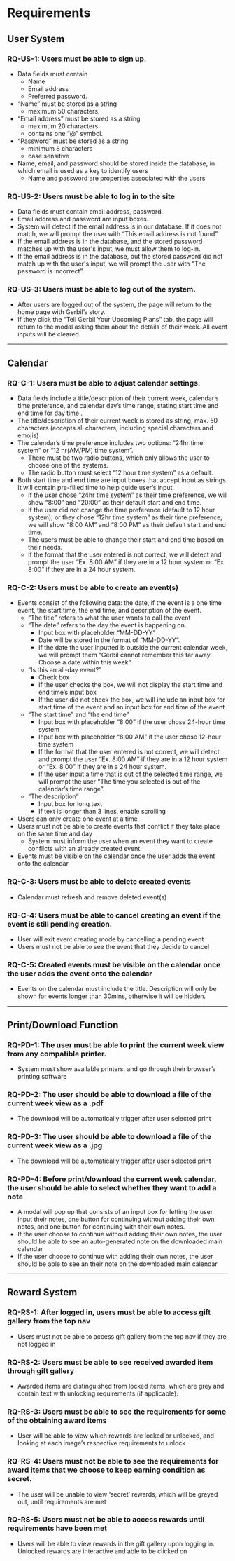 # Requirements

## **User System**

### **RQ-US-1**: Users must be able to sign up.

- Data fields must contain 
    - Name
    - Email address
    - Preferred password.
- “Name” must be stored as a string
    - maximum 50 characters.
- “Email address” must be stored as a string
    - maximum 20 characters
    - contains one “@” symbol.
- “Password” must be stored as a string
    - minimum 8 characters
    - case sensitive
- Name, email, and password should be stored inside the database, in which email is used as a key to identify users
    - Name and password are properties associated with the users

### **RQ-US-2**: Users must be able to log in to the site

- Data fields must contain email address, password.
- Email address and password are input boxes.
- System will detect if the email address is in our database. If it does not match, we will prompt the user with “This email address is not found”.
- If the email address is in the database, and the stored password matches up with the user's input, we must allow them to log-in.
- If the email address is in the database, but the stored password did not match up with the user's input, we will prompt the user with “The password is incorrect”.

### **RQ-US-3**: Users must be able to log out of the system.

- After users are logged out of the system, the page will return to the home page with Gerbil’s story. 
- If they click the “Tell Gerbil Your Upcoming Plans” tab, the page will return to the modal asking them about the details of their week. All event inputs will be cleared.

---

## **Calendar**

### **RQ-C-1**: Users must be able to adjust calendar settings.

- Data fields include a title/description of their current week, calendar’s time preference, and calendar day’s time range, stating start time and end time for day time . 
- The title/description of their current week is stored as string, max. 50 characters (accepts all characters, including special characters and emojis)
- The calendar’s time preference includes two options: “24hr time system” or “12 hr(AM/PM) time system”. 
    - There must be two radio buttons, which only allows the user to choose one of the systems. 
    - The radio button must select “12 hour time system” as a default.
- Both start time and end time are input boxes that accept input as strings. It will contain pre-filled time to help guide user’s input.
    - If the user chose “24hr time system” as their time preference, we will show “8:00” and “20:00” as their default start and end time.
    - If the user did not change the time preference (default to 12 hour system), or they chose “12hr time system” as their time preference, we will show “8:00 AM” and “8:00 PM” as their default start and end time.
    - The users must be able to change their start and end time based on their needs.
    - If the format that the user entered is not correct, we will detect and prompt the user “Ex. 8:00 AM” if they are in a 12 hour system or “Ex. 8:00” if they are in a 24 hour system. 

### **RQ-C-2**: Users must be able to create an event(s) 

- Events consist of the following data: the date, if the event is a one time event, the start time, the end time, and description of the event.
    - “The title” refers to what the user wants to call the event
    - “The date” refers to the day the event is happening on. 
        - Input box with placeholder “MM-DD-YY”
        - Date will be stored in the format of “MM-DD-YY”. 
        - If the date the user inputted is outside the current calendar week, we will prompt them “Gerbil cannot remember this far away. Choose a date within this week”.
    - “Is this an all-day event?”
        - Check box
        - If the user checks the box, we will not display the start time and end time’s input box
        - If the user did not check the box, we will include an input box for start time of the event and an input box for end time of the event
    - “The start time” and “the end time”
        - Input box with placeholder “8:00” if the user chose 24-hour time system
        - Input box with placeholder “8:00 AM” if the user chose 12-hour time system
        - If the format that the user entered is not correct, we will detect and prompt the user “Ex. 8:00 AM” if they are in a 12 hour system or “Ex. 8:00” if they are in a 24 hour system. 
        - If the user input a time that is out of the selected time range, we will prompt the user “The time you selected is out of the calendar’s time range”.
    - “The description”
        - Input box for long text
        - If text is longer than 3 lines, enable scrolling
- Users can only create one event at a time 
- Users must not be able to create events that conflict if they take place on the same time and day
    - System must inform the user when an event they want to create conflicts with an already created event.
- Events must be visible on the calendar once the user adds the event onto the calendar

### **RQ-C-3**: Users must be able to delete created events

- Calendar must refresh and remove deleted event(s)

### **RQ-C-4**: Users must be able to cancel creating an event if the event is still pending creation.
- User will exit event creating mode by cancelling a pending event
- Users must not be able to see the event that they decide to cancel

### **RQ-C-5**: Created events must be visible on the calendar once the user adds the event onto the calendar
- Events on the calendar must include the title. Description will only be shown for events longer than 30mins, otherwise it will be hidden.

---

## **Print/Download Function**


### **RQ-PD-1**: The user must be able to print the current week view from any compatible printer.
 - System must show available printers, and go through their browser’s printing software
### **RQ-PD-2**: The user should be able to download a file of the current week view as a .pdf
 - The download will be automatically trigger after user selected print
### **RQ-PD-3**: The user should be able to download a file of the current week view as a .jpg
 - The download will be automatically trigger after user selected print
### **RQ-PD-4**: Before print/download the current week calendar, the user should be able to select whether they want to add a note

- A modal will pop up that consists of an input box for letting the user input their notes, one button for continuing without adding their own notes, and one button for continuing with their own notes.
- If the user choose to continue without adding their own notes, the user should be able to see an auto-generated note on the downloaded main calendar
- If the user choose to continue with adding their own notes, the user should be able to see an their note on the downloaded main calendar

---

## **Reward System**

### **RQ-RS-1**: After logged in, users must be able to access gift gallery from the top nav

- Users must not be able to access gift gallery from the top nav if they are not logged in

### **RQ-RS-2**: Users must be able to see received awarded item through gift gallery

- Awarded items are distinguished from locked items, which are grey and contain text with unlocking requirements (if applicable).

### **RQ-RS-3**: Users must be able to see the requirements for some of the obtaining award items

- User will be able to view which rewards are locked or unlocked, and looking at each image’s respective requirements to unlock

### **RQ-RS-4**: Users must not be able to see the requirements for award items that we choose to keep earning condition as secret.

- The user will be unable to view ‘secret’ rewards, which will be greyed out, until requirements are met

### **RQ-RS-5**: Users must not be able to access rewards until requirements have been met

- Users will be able to view rewards in the gift gallery upon logging in. Unlocked rewards are interactive and able to be clicked on 
